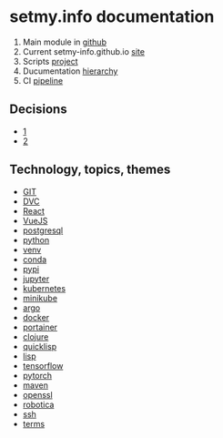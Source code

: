 # setmy.info documentation

1. Main module in [github](https://github.com/setmy-info/setmy.info)
1. Current setmy-info.github.io [site](https://github.com/setmy-info/setmy-info.github.io)
1. Scripts [project](https://github.com/setmy-info/setmy-info-scripts)
1. Ducumentation [hierarchy](https://github.com/setmy-info/setmy-info.github.io/blob/master/src/site/markdown/index.md)
1. CI [pipeline](https://github.com/setmy-info/jenkinsfile-starter)

## Decisions

* [1](https://github.com/setmy-info/setmy-info.github.io/blob/master/src/site/markdown/it/architecture/index.md)
* [2](https://github.com/setmy-info/setmy-info.github.io/blob/master/src/site/markdown/it/architecture/decisions/index.md)

## Technology, topics, themes

* [GIT](src/site/markdown/git.html)
* [DVC](src/site/markdown/dvc.html)
* [React](src/site/markdown/react.html)
* [VueJS](src/site/markdown/vuejs.html)
* [postgresql](src/site/markdown/postgresql.html)
* [python](src/site/markdown/python.html)
* [venv](src/site/markdown/venv.html)
* [conda](src/site/markdown/conda.html)
* [pypi](src/site/markdown/pypi.html)
* [jupyter](src/site/markdown/jupyter.html)
* [kubernetes](src/site/markdown/kubernetes.html)
* [minikube](src/site/markdown/minikube.html)
* [argo](src/site/markdown/argo.html)
* [docker](src/site/markdown/docker.html)
* [portainer](src/site/markdown/portainer.html)
* [clojure](src/site/markdown/clojure.html)
* [quicklisp](src/site/markdown/quicklisp.html)
* [lisp](src/site/markdown/lisp.html)
* [tensorflow](src/site/markdown/tensorflow.html)
* [pytorch](src/site/markdown/pytorch.html)
* [maven](src/site/markdown/maven.html)
* [openssl](src/site/markdown/openssl.html)
* [robotica](src/site/markdown/robotica.html)
* [ssh](src/site/markdown/ssh.html)
* [terms](src/site/markdown/terms.html)
